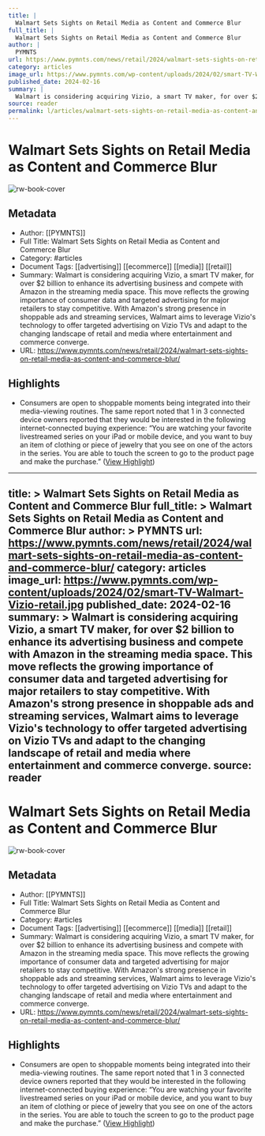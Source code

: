 ```yaml
---
title: |
  Walmart Sets Sights on Retail Media as Content and Commerce Blur
full_title: |
  Walmart Sets Sights on Retail Media as Content and Commerce Blur
author: |
  PYMNTS
url: https://www.pymnts.com/news/retail/2024/walmart-sets-sights-on-retail-media-as-content-and-commerce-blur/
category: articles
image_url: https://www.pymnts.com/wp-content/uploads/2024/02/smart-TV-Walmart-Vizio-retail.jpg
published_date: 2024-02-16
summary: |
  Walmart is considering acquiring Vizio, a smart TV maker, for over $2 billion to enhance its advertising business and compete with Amazon in the streaming media space. This move reflects the growing importance of consumer data and targeted advertising for major retailers to stay competitive. With Amazon's strong presence in shoppable ads and streaming services, Walmart aims to leverage Vizio's technology to offer targeted advertising on Vizio TVs and adapt to the changing landscape of retail and media where entertainment and commerce converge.
source: reader
permalink: l/articles/walmart-sets-sights-on-retail-media-as-content-and-commerce-blur
---
```

# Walmart Sets Sights on Retail Media as Content and Commerce Blur

![rw-book-cover](https://www.pymnts.com/wp-content/uploads/2024/02/smart-TV-Walmart-Vizio-retail.jpg)

## Metadata
- Author: [[PYMNTS]]
- Full Title: Walmart Sets Sights on Retail Media as Content and Commerce Blur
- Category: #articles
- Document Tags: [[advertising]] [[ecommerce]] [[media]] [[retail]] 
- Summary: Walmart is considering acquiring Vizio, a smart TV maker, for over $2 billion to enhance its advertising business and compete with Amazon in the streaming media space. This move reflects the growing importance of consumer data and targeted advertising for major retailers to stay competitive. With Amazon's strong presence in shoppable ads and streaming services, Walmart aims to leverage Vizio's technology to offer targeted advertising on Vizio TVs and adapt to the changing landscape of retail and media where entertainment and commerce converge.
- URL: https://www.pymnts.com/news/retail/2024/walmart-sets-sights-on-retail-media-as-content-and-commerce-blur/

## Highlights
- Consumers are open to shoppable moments being integrated into their media-viewing routines. The same report noted that 1 in 3 connected device owners reported that they would be interested in the following internet-connected buying experience: “You are watching your favorite livestreamed series on your iPad or mobile device, and you want to buy an item of clothing or piece of jewelry that you see on one of the actors in the series. You are able to touch the screen to go to the product page and make the purchase.” ([View Highlight](https://read.readwise.io/read/01hq5p44k1a00svmpr7g4x62g3))


---
title: >
  Walmart Sets Sights on Retail Media as Content and Commerce Blur
full_title: >
  Walmart Sets Sights on Retail Media as Content and Commerce Blur
author: >
  PYMNTS
url: https://www.pymnts.com/news/retail/2024/walmart-sets-sights-on-retail-media-as-content-and-commerce-blur/
category: articles
image_url: https://www.pymnts.com/wp-content/uploads/2024/02/smart-TV-Walmart-Vizio-retail.jpg
published_date: 2024-02-16
summary: >
  Walmart is considering acquiring Vizio, a smart TV maker, for over $2 billion to enhance its advertising business and compete with Amazon in the streaming media space. This move reflects the growing importance of consumer data and targeted advertising for major retailers to stay competitive. With Amazon's strong presence in shoppable ads and streaming services, Walmart aims to leverage Vizio's technology to offer targeted advertising on Vizio TVs and adapt to the changing landscape of retail and media where entertainment and commerce converge.
source: reader
---
# Walmart Sets Sights on Retail Media as Content and Commerce Blur

![rw-book-cover](https://www.pymnts.com/wp-content/uploads/2024/02/smart-TV-Walmart-Vizio-retail.jpg)

## Metadata
- Author: [[PYMNTS]]
- Full Title: Walmart Sets Sights on Retail Media as Content and Commerce Blur
- Category: #articles
- Document Tags: [[advertising]] [[ecommerce]] [[media]] [[retail]] 
- Summary: Walmart is considering acquiring Vizio, a smart TV maker, for over $2 billion to enhance its advertising business and compete with Amazon in the streaming media space. This move reflects the growing importance of consumer data and targeted advertising for major retailers to stay competitive. With Amazon's strong presence in shoppable ads and streaming services, Walmart aims to leverage Vizio's technology to offer targeted advertising on Vizio TVs and adapt to the changing landscape of retail and media where entertainment and commerce converge.
- URL: https://www.pymnts.com/news/retail/2024/walmart-sets-sights-on-retail-media-as-content-and-commerce-blur/

## Highlights
- Consumers are open to shoppable moments being integrated into their media-viewing routines. The same report noted that 1 in 3 connected device owners reported that they would be interested in the following internet-connected buying experience: “You are watching your favorite livestreamed series on your iPad or mobile device, and you want to buy an item of clothing or piece of jewelry that you see on one of the actors in the series. You are able to touch the screen to go to the product page and make the purchase.” ([View Highlight](https://read.readwise.io/read/01hq5p44k1a00svmpr7g4x62g3))


